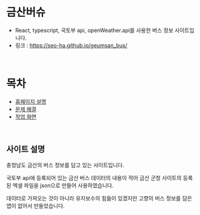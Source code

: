 # 금산버슈


+ React, typescript, 국토부 api, openWeather.api를 사용한 버스 정보 사이트입니다.
+ 링크 : https://seo-ha.github.io/geumsan_bus/
<br/>

# 목차
+ [홈페이지 설명](#홈페이지-설명)
+ [문제 해결](#문제-해결)
+ [작업 화면](#작업-화면)
<br/>

## 사이트 설명
충청남도 금산의 버스 정보를 담고 있는 사이트입니다.

국토부 api에 등록되어 있는 금산 버스 데이터의 내용이 적어 금산 군청 사이트의 등록된 엑셀 파일을 json으로 만들어 사용하였습니다.

데이터로 가져오는 것이 아니라 유지보수의 힘듦이 있겠지만 고향의 버스 정보를 담은 앱이 없어서 만들었습니다.





